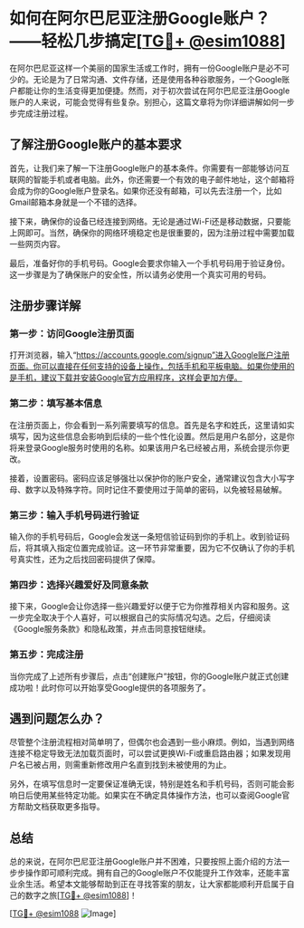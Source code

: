 # 如何在阿尔巴尼亚注册Google账户？——轻松几步搞定[[TG💪+ @esim1088](https://t.me/s/esim1088)]

在阿尔巴尼亚这样一个美丽的国家生活或工作时，拥有一份Google账户是必不可少的。无论是为了日常沟通、文件存储，还是使用各种谷歌服务，一个Google账户都能让你的生活变得更加便捷。然而，对于初次尝试在阿尔巴尼亚注册Google账户的人来说，可能会觉得有些复杂。别担心，这篇文章将为你详细讲解如何一步步完成注册过程。

## 了解注册Google账户的基本要求

首先，让我们来了解一下注册Google账户的基本条件。你需要有一部能够访问互联网的智能手机或者电脑。此外，你还需要一个有效的电子邮件地址，这个邮箱将会成为你的Google账户登录名。如果你还没有邮箱，可以先去注册一个，比如Gmail邮箱本身就是一个不错的选择。

接下来，确保你的设备已经连接到网络。无论是通过Wi-Fi还是移动数据，只要能上网即可。当然，确保你的网络环境稳定也是很重要的，因为注册过程中需要加载一些网页内容。

最后，准备好你的手机号码。Google会要求你输入一个手机号码用于验证身份。这一步骤是为了确保账户的安全性，所以请务必使用一个真实可用的号码。

## 注册步骤详解

### 第一步：访问Google注册页面

打开浏览器，输入“https://accounts.google.com/signup”进入Google账户注册页面。你可以直接在任何支持的设备上操作，包括手机和平板电脑。如果你使用的是手机，建议下载并安装Google官方应用程序，这样会更加方便。

### 第二步：填写基本信息

在注册页面上，你会看到一系列需要填写的信息。首先是名字和姓氏，这里请如实填写，因为这些信息会影响到后续的一些个性化设置。然后是用户名部分，这是你将来登录Google服务时使用的名称。如果该用户名已经被占用，系统会提示你更改。

接着，设置密码。密码应该足够强壮以保护你的账户安全，通常建议包含大小写字母、数字以及特殊字符。同时记住不要使用过于简单的密码，以免被轻易破解。

### 第三步：输入手机号码进行验证

输入你的手机号码后，Google会发送一条短信验证码到你的手机上。收到验证码后，将其填入指定位置完成验证。这一环节非常重要，因为它不仅确认了你的手机号真实性，还为之后找回密码提供了保障。

### 第四步：选择兴趣爱好及同意条款

接下来，Google会让你选择一些兴趣爱好以便于它为你推荐相关内容和服务。这一步完全取决于个人喜好，可以根据自己的实际情况勾选。之后，仔细阅读《Google服务条款》和隐私政策，并点击同意按钮继续。

### 第五步：完成注册

当你完成了上述所有步骤后，点击“创建账户”按钮，你的Google账户就正式创建成功啦！此时你可以开始享受Google提供的各项服务了。

## 遇到问题怎么办？

尽管整个注册流程相对简单明了，但偶尔也会遇到一些小麻烦。例如，当遇到网络连接不稳定导致无法加载页面时，可以尝试更换Wi-Fi或重启路由器；如果发现用户名已被占用，则需重新修改用户名直到找到未被使用的为止。

另外，在填写信息时一定要保证准确无误，特别是姓名和手机号码，否则可能会影响日后使用某些特定功能。如果实在不确定具体操作方法，也可以查阅Google官方帮助文档获取更多指导。

## 总结

总的来说，在阿尔巴尼亚注册Google账户并不困难，只要按照上面介绍的方法一步步操作即可顺利完成。拥有自己的Google账户不仅能提升工作效率，还能丰富业余生活。希望本文能够帮助到正在寻找答案的朋友，让大家都能顺利开启属于自己的数字之旅[[TG💪+ @esim1088](https://t.me/s/esim1088)]！

[[TG💪+ @esim1088](https://t.me/s/esim1088) ![Image](https://i.postimg.cc/4NQfJmqS/Snipaste-2025-05-13-00-14-12.png)]